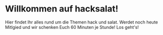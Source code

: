 # Willkommen auf hacksalat!
Hier findet Ihr alles rund um die Themen hack und salat. Werdet noch heute Mitlgied
und wir schenken Euch 60 Minuten je Stunde! Los geht's!
